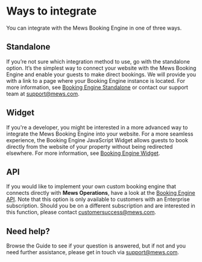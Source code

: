 # Ways to integrate

You can integrate with the Mews Booking Engine in one of three ways.

## Standalone

If you’re not sure which integration method to use, go with the standalone option. It’s the simplest way to connect your website with the Mews Booking Engine and enable your guests to make direct bookings.
We will provide you with a link to a page where your Booking Engine instance is located. For more information, see [Booking Engine Standalone](../booking-engine-standalone/README.md) or contact our support team at [support@mews.com](mailto:support@mews.com).

## Widget

If you're a developer, you might be interested in a more advanced way to integrate the Mews Booking Engine into your website. For a more seamless experience, the Booking Engine JavaScript Widget allows guests to book directly from the website of your property without being redirected elsewhere.
For more information, see [Booking Engine Widget](../booking-engine-widget/README.md).

## API

If you would like to implement your own custom booking engine that connects directly with __Mews Operations__, have a look at the [Booking Engine API](../booking-engine-api/README.md).
Note that this option is only available to customers with an Enterprise subscription. Should you be on a different subscription and are interested in this function, please contact [customersuccess@mews.com](mailto:customersuccess@mews.com).

## Need help?

Browse the Guide to see if your question is answered, but if not and you need further assistance, please get in touch via [support@mews.com](mailto:support@mews.com).
